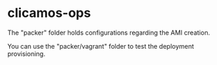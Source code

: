 # clicamos-ops



The "packer" folder holds configurations regarding the AMI creation.

You can use the "packer/vagrant" folder to test the deployment provisioning.


